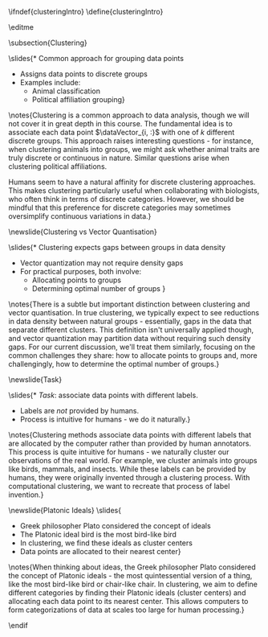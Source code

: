 \ifndef{clusteringIntro}
\define{clusteringIntro}


\editme

\subsection{Clustering}

\slides{* Common approach for grouping data points
* Assigns data points to discrete groups
* Examples include:
  * Animal classification
  * Political affiliation grouping}

\notes{Clustering is a common approach to data analysis, though we will not cover it in great depth in this course. The fundamental idea is to associate each data point $\dataVector_{i, :}$ with one of $k$ different discrete groups. This approach raises interesting questions - for instance, when clustering animals into groups, we might ask whether animal traits are truly discrete or continuous in nature. Similar questions arise when clustering political affiliations.

Humans seem to have a natural affinity for discrete clustering approaches. This makes clustering particularly useful when collaborating with biologists, who often think in terms of discrete categories. However, we should be mindful that this preference for discrete categories may sometimes oversimplify continuous variations in data.}

\newslide{Clustering vs Vector Quantisation}

\slides{* Clustering expects gaps between groups in data density
* Vector quantization may not require density gaps
* For practical purposes, both involve:
  * Allocating points to groups
  * Determining optimal number of groups
}

\notes{There is a subtle but important distinction between clustering and vector quantisation. In true clustering, we typically expect to see reductions in data density between natural groups - essentially, gaps in the data that separate different clusters. This definition isn't universally applied though, and vector quantization may partition data without requiring such density gaps. For our current discussion, we'll treat them similarly, focusing on the common challenges they share: how to allocate points to groups and, more challengingly, how to determine the optimal number of groups.}


\newslide{Task}

\slides{* *Task*: associate data points with different labels.
* Labels are *not* provided by humans.
* Process is intuitive for humans - we do it naturally.}

\notes{Clustering methods associate data points with different labels that are allocated by the computer rather than provided by human annotators. This process is quite intuitive for humans - we naturally cluster our observations of the real world. For example, we cluster animals into groups like birds, mammals, and insects. While these labels can be provided by humans, they were originally invented through a clustering process. With computational clustering, we want to recreate that process of label invention.}

\newslide{Platonic Ideals}
\slides{
* Greek philosopher Plato considered the concept of ideals
* The Platonic ideal bird is the most bird-like bird
* In clustering, we find these ideals as cluster centers
* Data points are allocated to their nearest center}

\notes{When thinking about ideas, the Greek philosopher Plato considered the concept of Platonic ideals - the most quintessential version of a thing, like the most bird-like bird or chair-like chair. In clustering, we aim to define different categories by finding their Platonic ideals (cluster centers) and allocating each data point to its nearest center. This allows computers to form categorizations of data at scales too large for human processing.}

\endif
